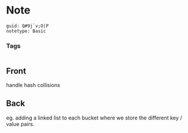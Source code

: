 # Note
```
guid: Q#9j`v;O|P
notetype: Basic
```

### Tags
```
```

## Front
handle hash collisions

## Back
eg. adding a linked list to each bucket where we store the different key / value pairs.
